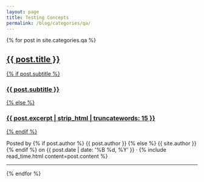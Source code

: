 ```yaml
---
layout: page
title: Testing Concepts
permalink: /blog/categories/qa/
---
```



{% for post in site.categories.qa %}

<article class="post-preview">
  <a href="{{ post.url | prepend: site.baseurl | replace: '//', '/' }}">
    <h2 class="post-title">{{ post.title }}</h2>
    {% if post.subtitle %}
    <h3 class="post-subtitle">{{ post.subtitle }}</h3>
    {% else %}
    <h3 class="post-subtitle">{{ post.excerpt | strip_html | truncatewords: 15 }}</h3>
    {% endif %}
  </a>
  <p class="post-meta">Posted by
    {% if post.author %}
    {{ post.author }}
    {% else %}
    {{ site.author }}
    {% endif %}
    on {{ post.date | date: '%B %d, %Y' }} &middot; {% include read_time.html content=post.content %}
  </p>
</article>

<hr>

{% endfor %}
